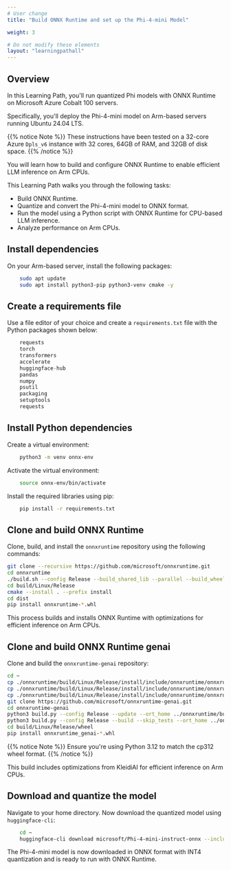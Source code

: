 ```yaml
---
# User change
title: "Build ONNX Runtime and set up the Phi-4-mini Model"

weight: 3

# Do not modify these elements
layout: "learningpathall"
---
```

## Overview

In this Learning Path, you'll run quantized Phi models with ONNX Runtime on Microsoft Azure Cobalt 100 servers.

Specifically, you'll deploy the Phi-4-mini model on Arm-based servers running Ubuntu 24.04 LTS.

{{% notice Note %}}
These instructions have been tested on a 32-core Azure `Dpls_v6` instance with 32 cores, 64GB of RAM, and 32GB of disk space.
{{% /notice %}}

You will learn how to build and configure ONNX Runtime to enable efficient LLM inference on Arm CPUs.

This Learning Path walks you through the following tasks:
- Build ONNX Runtime.
- Quantize and convert the Phi-4-mini model to ONNX format.
- Run the model using a Python script with ONNX Runtime for CPU-based LLM inference.
- Analyze performance on Arm CPUs.

## Install dependencies

On your Arm-based server, install the following packages:

```bash
    sudo apt update
    sudo apt install python3-pip python3-venv cmake -y
```

## Create a requirements file

Use a file editor of your choice and create a `requirements.txt` file with the Python packages shown below:

```python
    requests
    torch
    transformers
    accelerate
    huggingface-hub
    pandas
    numpy
    psutil
    packaging
    setuptools
    requests
```

## Install Python dependencies

Create a virtual environment:
```bash
    python3 -m venv onnx-env
```

Activate the virtual environment:
```bash
    source onnx-env/bin/activate
```

Install the required libraries using pip:
```bash
    pip install -r requirements.txt
```

## Clone and build ONNX Runtime

Clone, build, and install the `onnxruntime` repository using the following commands:

```bash
git clone --recursive https://github.com/microsoft/onnxruntime.git
cd onnxruntime
./build.sh --config Release --build_shared_lib --parallel --build_wheel --skip_tests --update --build
cd build/Linux/Release
cmake --install . --prefix install
cd dist
pip install onnxruntime-*.whl
```

This process builds and installs ONNX Runtime with optimizations for efficient inference on Arm CPUs.

## Clone and build ONNX Runtime genai

Clone and build the `onnxruntime-genai` repository:

```bash
cd ~
cp ./onnxruntime/build/Linux/Release/install/include/onnxruntime/onnxruntime_float16.h ./onnxruntime/build/Linux/Release/install/include/onnxruntime_float16.h
cp ./onnxruntime/build/Linux/Release/install/include/onnxruntime/onnxruntime_c_api.h ./onnxruntime/build/Linux/Release/install/include/onnxruntime_c_api.h
cp ./onnxruntime/build/Linux/Release/install/include/onnxruntime/onnxruntime_ep_c_api.h ./onnxruntime/build/Linux/Release/install/include/onnxruntime_ep_c_api.h
git clone https://github.com/microsoft/onnxruntime-genai.git
cd onnxruntime-genai
python3 build.py --config Release --update --ort_home ../onnxruntime/build/Linux/Release/install
python3 build.py --config Release --build --skip_tests --ort_home ../onnxruntime/build/Linux/Release/install
cd build/Linux/Release/wheel
pip install onnxruntime_genai-*.whl
```

{{% notice Note %}}
Ensure you're using Python 3.12 to match the cp312 wheel format.
{{% /notice %}}

This build includes optimizations from KleidiAI for efficient inference on Arm CPUs.

## Download and quantize the model

Navigate to your home directory. Now download the quantized model using `huggingface-cli`:
```bash
    cd ~
    huggingface-cli download microsoft/Phi-4-mini-instruct-onnx --include cpu_and_mobile/cpu-int4-rtn-block-32-acc-level-4/* --local-dir .
```

The Phi-4-mini model is now downloaded in ONNX format with INT4 quantization and is ready to run with ONNX Runtime.
